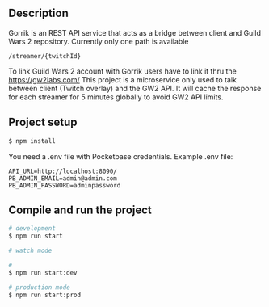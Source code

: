 ## Description
Gorrik is an REST API service that acts as a bridge between client and Guild Wars 2 repository. Currently only one path is available
```
/streamer/{twitchId}
```
To link Guild Wars 2 account with Gorrik users have to link it thru the https://gw2labs.com/
This project is a microservice only used to talk between client (Twitch overlay) and the GW2 API. It will cache the response for each streamer for 5 minutes globally to avoid GW2 API limits.

## Project setup

```bash
$ npm install
```

You need a .env file with Pocketbase credentials.
Example .env file:
```env
API_URL=http://localhost:8090/
PB_ADMIN_EMAIL=admin@admin.com
PB_ADMIN_PASSWORD=adminpassword
```


## Compile and run the project

```bash
# development
$ npm run start

# watch mode

#
$ npm run start:dev

# production mode
$ npm run start:prod
```
